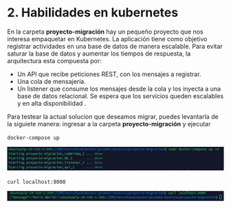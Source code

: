 # **2. Habilidades en kubernetes**

En la carpeta **proyecto-migración** hay un pequeño proyecto que nos interesa empaquetar en Kubernetes. La aplicación tiene
como objetivo registrar actividades en una base de datos de manera escalable. Para evitar
saturar la base de datos y aumentar los tiempos de respuesta, la arquitectura esta
compuesta por:
- Un API que recibe peticiones REST, con los mensajes a registrar.
- Una cola de mensajería.
- Un listener que consume los mensajes desde la cola y los inyecta a una base de datos relacional.
Se espera que los servicios queden escalables y en alta disponibilidad .

Para testear la actual solucion que deseamos migrar, puedes levantarla de la siguiete manera:
ingresar a la carpeta **proyecto-migración** y ejecutar

`docker-compose up `

![](1.jpg)

`curl localhost:8000`

![](2.jpg)

